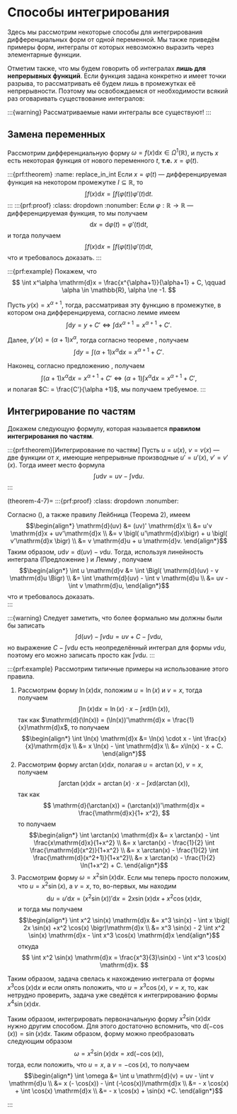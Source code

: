 # Способы интегрирования

Здесь мы рассмотрим некоторые способы для интегрирования дифференциальных форм от одной переменной. Мы также приведём примеры форм, интегралы от которых невозможно выразить через элементарные функции.

Отметим также, что мы будем говорить об интегралах **лишь для непрерывных функций**. Если функция задана конкретно и имеет точки разрыва, то рассматривать её будем лишь в промежутках её непрерывности. Поэтому мы освобождаемся от необходимости всякий раз оговаривать существование интегралов: 

:::{warning}
Рассматриваемые нами интегралы все существуют!
:::

## Замена переменных

Рассмотрим дифференциальную форму $\omega  = f(x) \mathrm{d}x \in \Omega^1(\mathbb{R})$, и пусть $x$ есть некоторая функция от нового переменного $t$, **т.е.** $x = \varphi(t)$.

:::{prf:theorem}
:name: replace_in_int
Если $x = \varphi(t)$ — дифференцируемая функция на некотором промежутке $I \subseteq \mathbb{R}$, то
$$
\int f(x) \mathrm{d}x = \int f(\varphi(t)) \varphi'(t) \mathrm{d}t.
$$
:::
:::{prf:proof}
:class: dropdown
:nonumber:
Если $\varphi:\mathbb{R} \to \mathbb{R}$ — дифференцируемая функция, то мы получаем
$$
\mathrm{d} x = \mathrm{d} \varphi(t) = \varphi'(t)\mathrm{d}t,
$$
и тогда получаем
$$
\int f(x) \mathrm{d}x = \int f(\varphi(t)) \varphi'(t) \mathrm{d}t,
$$
что и требовалось доказать.
:::

:::{prf:example}
Покажем, что 
$$
\int x^\alpha \mathrm{d}x = \frac{x^{\alpha+1}}{\alpha+1} + C, \qquad \alpha \in \mathbb{R}, \alpha \ne -1.
$$

Пусть $y(x) = x^{\alpha+1}$, тогда, рассматривая эту функцию в промежутке, в котором она дифференцируема, согласно лемме [](#intdF=F) имеем
$$
\int \mathrm{d}y = y+ C' \Longleftrightarrow \int \mathrm{d} x^{\alpha +1} = x^{\alpha +1} + C'.
$$

Далее, $y'(x) = (\alpha +1) x^\alpha$, тогда согласно теореме [](#replace_in_int), получаем
$$
\int \mathrm{d}y = \int (\alpha +1) x^{\alpha} \mathrm{d}x =  x^{\alpha +1} + C'.
$$

Наконец, согласно предложению [](#linearity_of_int), получаем
$$
\int (\alpha +1) x^{\alpha} \mathrm{d}x =  x^{\alpha +1} + C' \Longleftrightarrow (\alpha +1) \int x^\alpha \mathrm{d}x = x^{\alpha +1} + C',
$$
и полагая $C: = \frac{C'}{\alpha +1}$, мы получаем требуемое.
:::

## Интегрирование по частям

Докажем следующую формулу, которая называется **правилом интегрирования по частям**.

:::{prf:theorem}[Интегрирование по частям]
Пусть $u = u(x)$, $v= v(x)$ — две функции от $x$, имеющие непрерывные производные $u'= u'(x)$, $v' = v'(x)$. Тогда имеет место формула
$$
\int u \mathrm{d}v = uv - \int v \mathrm{d}u.
$$
:::

(theorem-4-7)=
:::{prf:proof}
:class: dropdown
:nonumber:

Согласно ([](#dffdx)), а также правилу Лейбница (Теорема [](#ariph_for_der) 2), имеем 
$$\begin{align*}
\mathrm{d}(uv) &= (uv)' \mathrm{d}x \\
&= u'v \mathrm{d}x + uv'\mathrm{d}x \\
&= v \bigl( u'\mathrm{d}x\bigr) + u \bigl( v'\mathrm{d}x \bigr) \\
&= v \mathrm{d}u + u \mathrm{d}v.
\end{align*}$$
Таким образом, $u\mathrm{d}v = \mathrm{d}(uv) - v \mathrm{d}u$. Тогда, используя линейность интеграла (Предложение [](#linearity_of_int)) и Лемму [](#intdF=F), получаем
$$\begin{align*}
\int u \mathrm{d}v &= \int \Bigl(  \mathrm{d}(uv) - v \mathrm{d}u \Bigr) \\
&= \int \mathrm{d}(uv) - \int v \mathrm{d}u \\
&= uv - \int v \mathrm{d}u,
\end{align*}$$
что и требовалось доказать.    
:::

:::{warning}
Следует заметить, что более формально мы должны были бы записать
$$
\int \mathrm{d}(uv) - \int v \mathrm{d}u = uv + C - \int v \mathrm{d}u,
$$
но выражение $C - \int v \mathrm{d}u$ есть неопределённый интеграл для формы $v\mathrm{d}u$, поэтому его можно записать просто как $\int v \mathrm{d}u.$
:::


:::{prf:example}
Рассмотрим типичные примеры на использование этого правила.


1. Рассмотрим форму $\ln(x) \mathrm{d}x$, положим $u = \ln(x)$ и $v = x$, тогда получаем
$$ 
\int \ln(x) \mathrm{d}x =  \ln(x)\cdot x - \int x \mathrm{d}(\ln (x)),
$$
так как $\mathrm{d}(\ln(x)) = (\ln(x))'\mathrm{d}x = \frac{1}{x}\mathrm{d}x$, то получаем
$$\begin{align*}
\int \ln(x) \mathrm{d}x &= \ln(x) \cdot x - \int \frac{x}{x}\mathrm{d}x \\
&= x \ln(x) - \int \mathrm{d}x \\
&= x\ln(x) - x + C.   
\end{align*}$$
2. Рассмотрим форму $\arctan(x) \mathrm{d}x$, полагая $u = \arctan(x)$, $v = x$, получаем
$$
\int \arctan(x) \mathrm{d}x = \arctan(x) \cdot x  - \int x \mathrm{d}(\arctan(x)),
$$
так как 
$$
\mathrm{d}(\arctan(x)) = (\arctan(x))'\mathrm{d}x = \frac{\mathrm{d}x}{1+ x^2},
$$
то получаем
$$\begin{align*}
\int \arctan(x) \mathrm{d}x &= x \arctan(x) - \int \frac{x\mathrm{d}x}{1+x^2} \\
&= x \arctan(x) - \frac{1}{2} \int \frac{\mathrm{d}(x^2)}{1+x^2} \\
&= x \arctan(x) - \frac{1}{2} \int \frac{\mathrm{d}(x^2+1)}{1+x^2}\\
&= x \arctan(x) - \frac{1}{2} \ln(1+x^2) + C.
\end{align*}$$
3. Рассмотрим форму $\omega = x^2 \sin(x) \mathrm{d}x$. Если мы теперь просто положим, что $u = x^2 \sin(x)$, а $v = x$, то, во-первых, мы находим
$$
\mathrm{d}u = u'\mathrm{d}x = (x^2 \sin(x))'\mathrm{d}x = 2x \sin(x) \mathrm{d}x + x^2 \cos(x) \mathrm{d}x,
$$
и тогда мы получаем
$$\begin{align*}
\int x^2 \sin(x) \mathrm{d}x &= x^3 \sin(x) - \int x \bigl( 2x \sin(x) +x^2 \cos(x)  \bigr)\mathrm{d}x    \\
&= x^3 \sin(x) - 2 \int x^2 \sin(x) \mathrm{d}x - \int x^3 \cos(x)  \mathrm{d}x
\end{align*}$$
откуда
$$
\int x^2 \sin(x) \mathrm{d}x = \frac{x^3}{3}\sin(x) -  \int x^3 \cos(x)  \mathrm{d}x.
$$

Таким образом, задача свелась к нахождению интеграла от формы $x^3 \cos(x)\mathrm{d}x$ и если опять положить, что $u= x^3 \cos(x)$, $v = x$, то, как нетрудно проверить, задача уже сведётся к интегрированию формы $x^4 \sin(x)\mathrm{d}x.$

Таким образом, интегрировать первоначальную форму $x^2 \sin(x) \mathrm{d}x$ нужно другим способом. Для этого достаточно вспомнить, что $\mathrm{d}(-\cos(x)) = \sin(x) \mathrm{d}x$. Таким образом, форму можно преобразовать следующим образом
$$
\omega = x^2 \sin(x) \mathrm{d}x = x \mathrm{d}(-\cos (x)),
$$
тогда, если положить, что $u = x$, а $v = - \cos(x)$, то получаем
$$\begin{align*}
\int \omega &= \int u \mathrm{d}(v) = uv - \int v \mathrm{d}u \\
&= x (- \cos(x)) - \int (-\cos(x))\mathrm{d}x \\
&= - x \cos(x) + \int \cos(x) \mathrm{d}x \\
&= - x \cos(x) + \sin(x) +C.
\end{align*}$$

:::